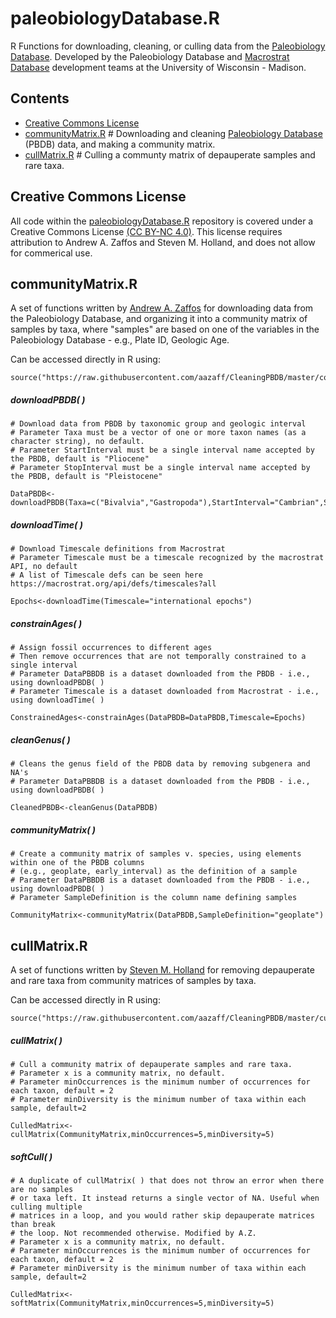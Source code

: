 # paleobiologyDatabase.R
R Functions for downloading, cleaning, or culling data from the [Paleobiology Database](paleobiodb.org). Developed by the Paleobiology Database and [Macrostrat Database](macrostrat.org) development teams at the University of Wisconsin - Madison.

## Contents
+ [Creative Commons License](#creative-commons-license)
+ [communityMatrix.R](#communitymatrixr) # Downloading and cleaning [Paleobiology Database](paleobiodb.org) (PBDB) data, and making a community matrix.
+ [cullMatrix.R](#cullmatrixr) # Culling a communty matrix of depauperate samples and rare taxa.

## Creative Commons License
All code within the [paleobiologyDatabase.R](https://github.com/aazaff/paleobiologyDatabase.R) repository is covered under a Creative Commons License [(CC BY-NC 4.0)](http://creativecommons.org/licenses/by-nc/4.0/). This license requires attribution to Andrew A. Zaffos and Steven M. Holland, and does not allow for commerical use.

## communityMatrix.R
A set of functions written by [Andrew A. Zaffos](https://macrostrat.org/) for downloading data from the Paleobiology Database, and organizing it into a community matrix of samples by taxa, where "samples" are based on  one of the variables in the Paleobiology Database - e.g., Plate ID, Geologic Age.

Can be accessed directly in R using:

````
source("https://raw.githubusercontent.com/aazaff/CleaningPBDB/master/communityMatrix.R")
````

##### downloadPBDB( )
````
# Download data from PBDB by taxonomic group and geologic interval
# Parameter Taxa must be a vector of one or more taxon names (as a character string), no default.
# Parameter StartInterval must be a single interval name accepted by the PBDB, default is "Pliocene"
# Parameter StopInterval must be a single interval name accepted by the PBDB, default is "Pleistocene" 

DataPBDB<-downloadPBDB(Taxa=c("Bivalvia","Gastropoda"),StartInterval="Cambrian",StopInterval="Pleistocene")
````

##### downloadTime( )
````
# Download Timescale definitions from Macrostrat
# Parameter Timescale must be a timescale recognized by the macrostrat API, no default
# A list of Timescale defs can be seen here https://macrostrat.org/api/defs/timescales?all

Epochs<-downloadTime(Timescale="international epochs")
````

##### constrainAges( )
````
# Assign fossil occurrences to different ages
# Then remove occurrences that are not temporally constrained to a single interval
# Parameter DataPBBDB is a dataset downloaded from the PBDB - i.e., using downloadPBDB( )
# Parameter Timescale is a dataset downloaded from Macrostrat - i.e., using downloadTime( )

ConstrainedAges<-constrainAges(DataPBDB=DataPBDB,Timescale=Epochs)
````

##### cleanGenus( )
````
# Cleans the genus field of the PBDB data by removing subgenera and NA's
# Parameter DataPBBDB is a dataset downloaded from the PBDB - i.e., using downloadPBDB( )

CleanedPBDB<-cleanGenus(DataPBDB)
````

##### communityMatrix( )
````
# Create a community matrix of samples v. species, using elements within one of the PBDB columns
# (e.g., geoplate, early_interval) as the definition of a sample
# Parameter DataPBBDB is a dataset downloaded from the PBDB - i.e., using downloadPBDB( )
# Parameter SampleDefinition is the column name defining samples

CommunityMatrix<-communityMatrix(DataPBDB,SampleDefinition="geoplate")
````

## cullMatrix.R
A set of functions written by [Steven M. Holland](http://strata.uga.edu/) for removing depauperate and rare taxa from community matrices of samples by taxa.

Can be accessed directly in R using:

````
source("https://raw.githubusercontent.com/aazaff/CleaningPBDB/master/cullMatrix.R")
````
##### cullMatrix( )
````
# Cull a community matrix of depauperate samples and rare taxa.
# Parameter x is a community matrix, no default.
# Parameter minOccurrences is the minimum number of occurrences for each taxon, default = 2
# Parameter minDiversity is the minimum number of taxa within each sample, default=2

CulledMatrix<-cullMatrix(CommunityMatrix,minOccurrences=5,minDiversity=5)
````

##### softCull( )
````
# A duplicate of cullMatrix( ) that does not throw an error when there are no samples
# or taxa left. It instead returns a single vector of NA. Useful when culling multiple
# matrices in a loop, and you would rather skip depauperate matrices than break
# the loop. Not recommended otherwise. Modified by A.Z.
# Parameter x is a community matrix, no default.
# Parameter minOccurrences is the minimum number of occurrences for each taxon, default = 2
# Parameter minDiversity is the minimum number of taxa within each sample, default=2

CulledMatrix<-softMatrix(CommunityMatrix,minOccurrences=5,minDiversity=5)
````
